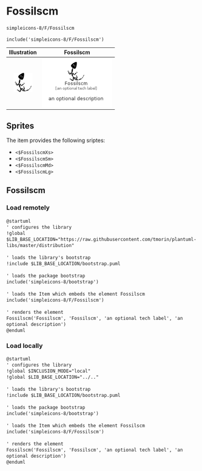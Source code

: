 # Fossilscm


```text
simpleicons-8/F/Fossilscm
```

```text
include('simpleicons-8/F/Fossilscm')
```



| Illustration | Fossilscm |
| :---: | :---: |
| ![illustration for Illustration](../../simpleicons-8/F/Fossilscm.png) | ![illustration for Fossilscm](../../simpleicons-8/F/Fossilscm.Local.png) |



## Sprites
The item provides the following sriptes:

- `<$FossilscmXs>`
- `<$FossilscmSm>`
- `<$FossilscmMd>`
- `<$FossilscmLg>`





## Fossilscm

### Load remotely
```plantuml
@startuml
' configures the library
!global $LIB_BASE_LOCATION="https://raw.githubusercontent.com/tmorin/plantuml-libs/master/distribution"

' loads the library's bootstrap
!include $LIB_BASE_LOCATION/bootstrap.puml

' loads the package bootstrap
include('simpleicons-8/bootstrap')

' loads the Item which embeds the element Fossilscm
include('simpleicons-8/F/Fossilscm')

' renders the element
Fossilscm('Fossilscm', 'Fossilscm', 'an optional tech label', 'an optional description')
@enduml
```

### Load locally
```plantuml
@startuml
' configures the library
!global $INCLUSION_MODE="local"
!global $LIB_BASE_LOCATION="../.."

' loads the library's bootstrap
!include $LIB_BASE_LOCATION/bootstrap.puml

' loads the package bootstrap
include('simpleicons-8/bootstrap')

' loads the Item which embeds the element Fossilscm
include('simpleicons-8/F/Fossilscm')

' renders the element
Fossilscm('Fossilscm', 'Fossilscm', 'an optional tech label', 'an optional description')
@enduml
```

